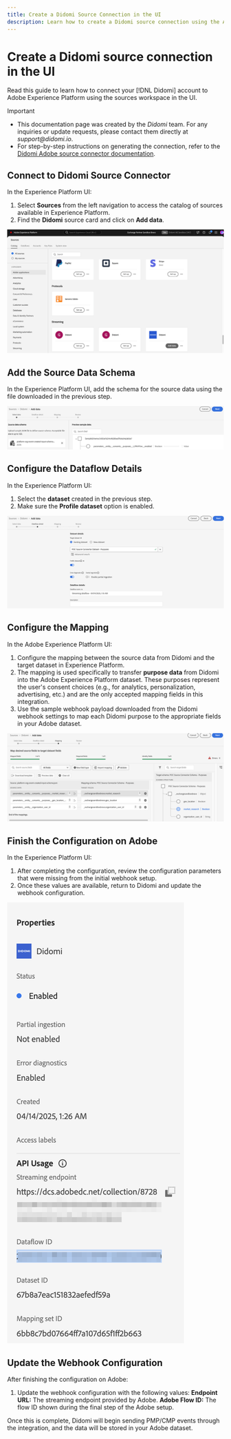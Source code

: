 ```yaml
---
title: Create a Didomi Source Connection in the UI
description: Learn how to create a Didomi source connection using the Adobe Experience Platform UI.
---
```


# Create a Didomi source connection in the UI

Read this guide to learn how to connect your [!DNL Didomi] account to Adobe Experience Platform using the sources workspace in the UI.

>[!IMPORTANT]
>
>* This documentation page was created by the _Didomi_ team. For any inquiries or update requests, please contact them directly at _support@didomi.io_.
>* For step-by-step instructions on generating the connection, refer to the [Didomi Adobe source connector documentation](https://developers.didomi.io/integrations/third-party-apps/preference-management-platform-integrations/Adobe-source-connector).


## Connect to Didomi Source Connector

In the Experience Platform UI:

1. Select **Sources** from the left navigation to access the catalog of sources available in Experience Platform.
2. Find the **Didomi** source card and click on **Add data**.

![source-connector-list](../../../../images/tutorials/create/didomi/source-connector-list.png)

## Add the Source Data Schema

In the Experience Platform UI, add the schema for the source data using the file downloaded in the previous step.

![add-data-schema](../../../../images/tutorials/create/didomi/add-data-schema.png)

## Configure the Dataflow Details

In the Experience Platform UI:

1. Select the **dataset** created in the previous step.
2. Make sure the **Profile dataset** option is enabled.

![dataflow-details](../../../../images/tutorials/create/didomi/dataflow-details.png)

## Configure the Mapping

In the Adobe Experience Platform UI:

1. Configure the mapping between the source data from Didomi and the target dataset in Experience Platform.
2. The mapping is used specifically to transfer **purpose data** from Didomi into the Adobe Experience Platform dataset. These purposes represent the user's consent choices (e.g., for analytics, personalization, advertising, etc.) and are the only accepted mapping fields in this integration.
3. Use the sample webhook payload downloaded from the Didomi webhook settings to map each Didomi purpose to the appropriate fields in your Adobe dataset.

![mapping-details](../../../../images/tutorials/create/didomi/mapping-details.png)

## Finish the Configuration on Adobe

In the Experience Platform UI:

1. After completing the configuration, review the configuration parameters that were missing from the initial webhook setup.
2. Once these values are available, return to Didomi and update the webhook configuration.

![configuration-done](../../../../images/tutorials/create/didomi/configuration-done.png)

## Update the Webhook Configuration

After finishing the configuration on Adobe:

1. Update the webhook configuration with the following values:
**Endpoint URL:** The streaming endpoint provided by Adobe.
**Adobe Flow ID:** The flow ID shown during the final step of the Adobe setup.

Once this is complete, Didomi will begin sending PMP/CMP events through the integration, and the data will be stored in your Adobe dataset.
